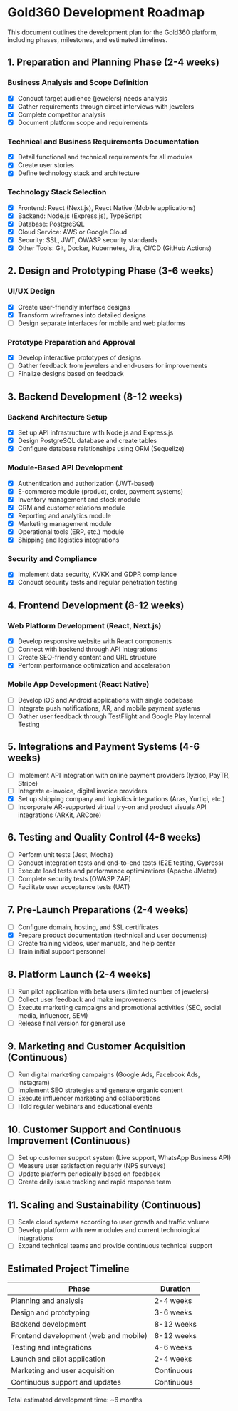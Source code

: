 # Gold360 Development Roadmap

This document outlines the development plan for the Gold360 platform, including phases, milestones, and estimated timelines.

## 1. Preparation and Planning Phase (2-4 weeks)

### Business Analysis and Scope Definition
- [x] Conduct target audience (jewelers) needs analysis
- [x] Gather requirements through direct interviews with jewelers
- [x] Complete competitor analysis
- [x] Document platform scope and requirements

### Technical and Business Requirements Documentation
- [x] Detail functional and technical requirements for all modules
- [x] Create user stories
- [x] Define technology stack and architecture

### Technology Stack Selection
- [x] Frontend: React (Next.js), React Native (Mobile applications)
- [x] Backend: Node.js (Express.js), TypeScript
- [x] Database: PostgreSQL
- [x] Cloud Service: AWS or Google Cloud
- [x] Security: SSL, JWT, OWASP security standards
- [x] Other Tools: Git, Docker, Kubernetes, Jira, CI/CD (GitHub Actions)

## 2. Design and Prototyping Phase (3-6 weeks)

### UI/UX Design
- [x] Create user-friendly interface designs
- [x] Transform wireframes into detailed designs
- [ ] Design separate interfaces for mobile and web platforms

### Prototype Preparation and Approval
- [x] Develop interactive prototypes of designs
- [ ] Gather feedback from jewelers and end-users for improvements
- [ ] Finalize designs based on feedback

## 3. Backend Development (8-12 weeks)

### Backend Architecture Setup
- [x] Set up API infrastructure with Node.js and Express.js
- [x] Design PostgreSQL database and create tables
- [x] Configure database relationships using ORM (Sequelize)

### Module-Based API Development
- [x] Authentication and authorization (JWT-based)
- [x] E-commerce module (product, order, payment systems)
- [x] Inventory management and stock module
- [x] CRM and customer relations module
- [x] Reporting and analytics module
- [x] Marketing management module
- [x] Operational tools (ERP, etc.) module
- [x] Shipping and logistics integrations

### Security and Compliance
- [x] Implement data security, KVKK and GDPR compliance
- [x] Conduct security tests and regular penetration testing

## 4. Frontend Development (8-12 weeks)

### Web Platform Development (React, Next.js)
- [x] Develop responsive website with React components
- [ ] Connect with backend through API integrations
- [ ] Create SEO-friendly content and URL structure
- [x] Perform performance optimization and acceleration

### Mobile App Development (React Native)
- [ ] Develop iOS and Android applications with single codebase
- [ ] Integrate push notifications, AR, and mobile payment systems
- [ ] Gather user feedback through TestFlight and Google Play Internal Testing

## 5. Integrations and Payment Systems (4-6 weeks)

- [ ] Implement API integration with online payment providers (Iyzico, PayTR, Stripe)
- [ ] Integrate e-invoice, digital invoice providers
- [x] Set up shipping company and logistics integrations (Aras, Yurtiçi, etc.)
- [ ] Incorporate AR-supported virtual try-on and product visuals API integrations (ARKit, ARCore)

## 6. Testing and Quality Control (4-6 weeks)

- [ ] Perform unit tests (Jest, Mocha)
- [ ] Conduct integration tests and end-to-end tests (E2E testing, Cypress)
- [ ] Execute load tests and performance optimizations (Apache JMeter)
- [ ] Complete security tests (OWASP ZAP)
- [ ] Facilitate user acceptance tests (UAT)

## 7. Pre-Launch Preparations (2-4 weeks)

- [ ] Configure domain, hosting, and SSL certificates
- [x] Prepare product documentation (technical and user documents)
- [ ] Create training videos, user manuals, and help center
- [ ] Train initial support personnel

## 8. Platform Launch (2-4 weeks)

- [ ] Run pilot application with beta users (limited number of jewelers)
- [ ] Collect user feedback and make improvements
- [ ] Execute marketing campaigns and promotional activities (SEO, social media, influencer, SEM)
- [ ] Release final version for general use

## 9. Marketing and Customer Acquisition (Continuous)

- [ ] Run digital marketing campaigns (Google Ads, Facebook Ads, Instagram)
- [ ] Implement SEO strategies and generate organic content
- [ ] Execute influencer marketing and collaborations
- [ ] Hold regular webinars and educational events

## 10. Customer Support and Continuous Improvement (Continuous)

- [ ] Set up customer support system (Live support, WhatsApp Business API)
- [ ] Measure user satisfaction regularly (NPS surveys)
- [ ] Update platform periodically based on feedback
- [ ] Create daily issue tracking and rapid response team

## 11. Scaling and Sustainability (Continuous)

- [ ] Scale cloud systems according to user growth and traffic volume
- [ ] Develop platform with new modules and current technological integrations
- [ ] Expand technical teams and provide continuous technical support

## Estimated Project Timeline

| Phase | Duration |
| ----- | -------- |
| Planning and analysis | 2-4 weeks |
| Design and prototyping | 3-6 weeks |
| Backend development | 8-12 weeks |
| Frontend development (web and mobile) | 8-12 weeks |
| Testing and integrations | 4-6 weeks |
| Launch and pilot application | 2-4 weeks |
| Marketing and user acquisition | Continuous |
| Continuous support and updates | Continuous |

Total estimated development time: ~6 months 